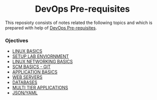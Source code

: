 <h1 align="center"> DevOps Pre-requisites </h1>

This reposioty consists of notes related the following topics and which is prepared with help of [DevOps Pre-requisites](https://beta.kodekloud.com/courses/devops-pre-requisite-course/). 

### Ojectives
* [LINUX BASICS](./01_linux_basics.md)
* [SETUP LAB ENVIORNMENT](./02_lab_enviornment.md)
* [LINUX NETWORKING BASICS](./)
* [SCM BASICS - GIT](./)
* [APPLICATION BASICS](./)
* [WEB SERVERS](./)
* [DATABASES](./)
* [MULTI TIER APPLICATIONS](./)
* [JSON/YAML](./)